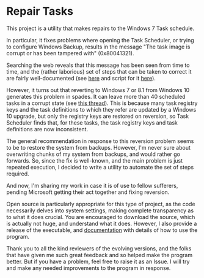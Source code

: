 # Repair Tasks

This project is a utility that makes repairs to the Windows 7 Task schedule.

In particular, it fixes problems where opening the Task Scheduler, or trying to configure Windows Backup, 
results in the message "The task image is corrupt or has been tampered with" (0x80041321).

Searching the web reveals that this message has been seen from time to time, and the (rather laborious) set of steps that can be taken to correct it are fairly well-documented (see  [here](https://support.microsoft.com/en-gb/kb/2305420) and script for it  [here](https://gallery.technet.microsoft.com/scriptcenter/Repair-CorruptedTampered-c8d2e975)).

However, it turns out that reverting to Windows 7 or 8.1 from Windows 10 generates this problem in spades. It can leave more than 40 scheduled tasks in a corrupt state (see [this thread](https://social.technet.microsoft.com/Forums/windowsserver/en-US/80e4f83d-1529-4405-b8e3-d1d636f8b71c/task-scheduler-is-broken-after-windows-10-downgrade?forum=win10itprogeneral)). This is because many task registry keys and the task definitions to which they refer are updated by a Windows 10 upgrade, but only the registry keys are restored on reversion, so Task Scheduler finds that, for these tasks, the task registry keys and task definitions are now inconsistent.

The general recommendation in response to this reversion problem seems to be to restore the system from backups. However, I'm never sure about overwriting chunks of my system from backups, and would rather go forwards.  So, since the fix is well-known, and the main problem is just repeated execution, I decided to write a utility to automate the set of steps required.

And now, I'm sharing my work in case it is of use to fellow sufferers, pending Microsoft getting their act together and fixing reversion.

Open source is particularly appropriate for this type of project, as the code necessarily delves into system settings, making complete transparency as to what it does crucial. You are encouraged to download the source, which is actually not huge, and understand what it does. However, I also provide a release of the executable, and [documentation](Documentation.md) with details of how to use the program.

Thank you to all the kind reviewers of the evolving versions, and the folks that have given me such great feedback and so helped make the program better.  But if you have a problem, feel free to raise it as an Issue.  I will try and make any needed improvements to the program in response.


